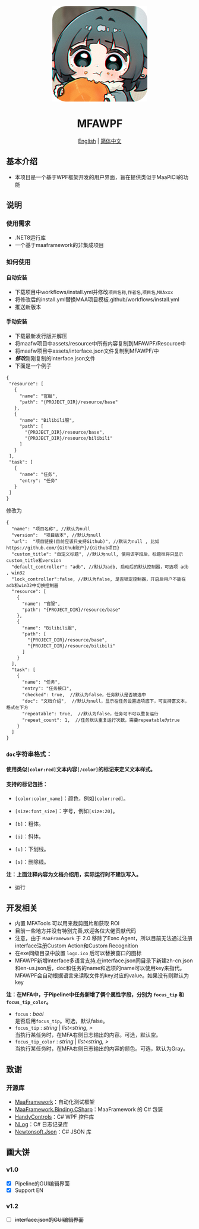 <div align="center">
<img alt="LOGO" src="https://github.com/SweetSmellFox/MFAWPF/blob/master/logo.png" width="256" height="256" />

# MFAWPF
[English](./README_en.md) | [简体中文](./README.md)

</div>

## 基本介绍

- 本项目是一个基于WPF框架开发的用户界面，旨在提供类似于MaaPiCli的功能

## 说明

### 使用需求

- .NET8运行库
- 一个基于maaframework的非集成项目

### 如何使用

#### 自动安装

- 下载项目中workflows/install.yml并修改```项目名称```,```作者名```,```项目名```,```MAAxxx```
- 将修改后的install.yml替换MAA项目模板.github/workflows/install.yml
- 推送新版本

#### 手动安装

- 下载最新发行版并解压
- 将maafw项目中assets/resource中所有内容复制到MFAWPF/Resource中
- 将maafw项目中assets/interface.json文件复制到MFAWPF/中
- ***修改***刚刚复制的interface.json文件
- 下面是一个例子

 ```
{
  "resource": [
    {
      "name": "官服",
      "path": "{PROJECT_DIR}/resource/base"
    },
    {
      "name": "Bilibili服",
      "path": [
        "{PROJECT_DIR}/resource/base",
        "{PROJECT_DIR}/resource/bilibili"
      ]
    }
  ],
  "task": [
    {
      "name": "任务",
      "entry": "任务"
    }
  ]
}
```

修改为

```
{
  "name": "项目名称", //默认为null
  "version":  "项目版本", //默认为null
  "url":  "项目链接(目前应该只支持Github)", //默认为null , 比如 https://github.com/{Github账户}/{Github项目}
  "custom_title": "自定义标题", //默认为null, 使用该字段后，标题栏将只显示custom_title和version
  "default_controller": "adb", //默认为adb, 启动后的默认控制器，可选项 adb , win32 
  "lock_controller":false, //默认为false, 是否锁定控制器，开启后用户不能在adb和win32中切换控制器
  "resource": [
    {
      "name": "官服",
      "path": "{PROJECT_DIR}/resource/base"
    },
    {
      "name": "Bilibili服",
      "path": [
        "{PROJECT_DIR}/resource/base",
        "{PROJECT_DIR}/resource/bilibili"
      ]
    }
  ],
  "task": [
    {
      "name": "任务",
      "entry": "任务接口",
      "checked": true,  //默认为false，任务默认是否被选中
      "doc": "文档介绍",  //默认为null，显示在任务设置选项底下，可支持富文本，格式在下方
      "repeatable": true,  //默认为false，任务可不可以重复运行
      "repeat_count": 1,  //任务默认重复运行次数，需要repeatable为true
    }
  ]
}
```
### `doc`字符串格式：

#### 使用类似`[color:red]`文本内容`[/color]`的标记来定义文本样式。

#### 支持的标记包括：

- `[color:color_name]`：颜色，例如`[color:red]`。

- `[size:font_size]`：字号，例如`[size:20]`。

- `[b]`：粗体。

- `[i]`：斜体。

- `[u]`：下划线。

- `[s]`：删除线。

**注：上面注释内容为文档介绍用，实际运行时不建议写入。**

- 运行

## 开发相关

- 内置 MFATools 可以用来裁剪图片和获取 ROI
- 目前一些地方并没有特别完善,欢迎各位大佬贡献代码
- 注意，由于 `MaaFramework` 于 2.0 移除了Exec Agent，所以目前无法通过注册interface注册Custom Action和Custom Recognition
- 在exe同级目录中放置 `logo.ico` 后可以替换窗口的图标
- MFAWPF新增interface多语言支持,在interface.json同目录下新建zh-cn.json和en-us.json后，doc和任务的name和选项的name可以使用key来指代。MFAWPF会自动根据语言来读取文件的key对应的value。如果没有则默认为key

**注：在MFA中，于Pipeline中任务新增了俩个属性字段，分别为 `focus_tip` 和 `focus_tip_color`。**

- `focus` : *bool*  
  是否启用`focus_tip`。可选，默认false。
- `focus_tip` : *string* | *list<string, >*  
  当执行某任务时，在MFA右侧日志输出的内容。可选，默认空。
- `focus_tip_color` : *string* | *list<string, >*  
  当执行某任务时，在MFA右侧日志输出的内容的颜色。可选，默认为Gray。

## 致谢

### 开源库

- [MaaFramework](https://github.com/MaaAssistantArknights/MaaFramework)：自动化测试框架
- [MaaFramework.Binding.CSharp](https://github.com/MaaXYZ/MaaFramework.Binding.CSharp)：MaaFramework 的 C# 包装
- [HandyControls](https://github.com/ghost1372/HandyControls)：C# WPF 控件库
- [NLog](https://github.com/NLog/NLog)：C# 日志记录库
- [Newtonsoft.Json](https://github.com/CommunityToolkit/dotnet)：C# JSON 库

## 画大饼

### v1.0

- [x] Pipeline的GUI编辑界面
- [x] Support EN

### v1.2

- [ ] <strike>interface.json的GUI编辑界面</strike>
